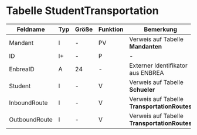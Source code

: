 # Tabelle StudentTransportation




| Feldname      | Typ | Größe | Funktion | Bemerkung                                |
|---------------|-----|-------|----------|------------------------------------------|
| Mandant       | I   | -     | PV       | Verweis auf Tabelle **Mandanten**        |
| ID            | I+  | -     | P        | -                                        |
| EnbreaID      | A   | 24    | -        | Externer Identifikator aus ENBREA        |
| Student       | I   | -     | V        | Verweis auf Tabelle **Schueler**         |
| InboundRoute  | I   | -     | V        | Verweis auf Tabelle **TransportationRoutes** |
| OutboundRoute | I   | -     | V        | Verweis auf Tabelle **TransportationRoutes** |


